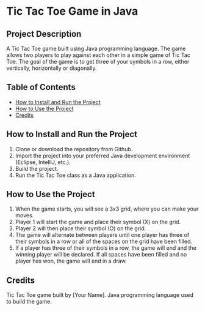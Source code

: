 # Tic Tac Toe Game in Java

## Project Description
A Tic Tac Toe game built using Java programming language. The game allows two players to play against each other in a simple game of Tic Tac Toe. The goal of the game is to get three of your symbols in a row, either vertically, horizontally or diagonally.

## Table of Contents
- [How to Install and Run the Project](#how-to-install-and-run-the-project)
- [How to Use the Project](#how-to-use-the-project)
- [Credits](#credits)

## How to Install and Run the Project
1. Clone or download the repository from Github.
2. Import the project into your preferred Java development environment (Eclipse, IntelliJ, etc.).
3. Build the project.
4. Run the Tic Tac Toe class as a Java application.

## How to Use the Project
1. When the game starts, you will see a 3x3 grid, where you can make your moves.
2. Player 1 will start the game and place their symbol (X) on the grid.
3. Player 2 will then place their symbol (O) on the grid.
4. The game will alternate between players until one player has three of their symbols in a row or all of the spaces on the grid have been filled.
5. If a player has three of their symbols in a row, the game will end and the winning player will be declared. If all spaces have been filled and no player has won, the game will end in a draw.

## Credits
Tic Tac Toe game built by [Your Name]. Java programming language used to build the game.
